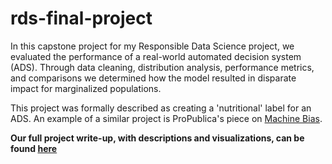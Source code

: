 # rds-final-project
In this capstone project for my Responsible Data Science project, we evaluated the performance of a real-world automated decision system (ADS). Through data cleaning, distribution analysis, performance metrics, and comparisons we determined how the model resulted in disparate impact for marginalized populations.

This project was formally described as creating a 'nutritional' label for an ADS. An example of a similar project is ProPublica's piece on [Machine Bias](https://www.propublica.org/article/machine-bias-risk-assessments-in-criminal-sentencing). 

**Our full project write-up, with descriptions and visualizations, can be found [here](https://drive.google.com/file/d/1GVlLDblEw9kNJnsDPA6UoupriWRhoKS6/view?usp=sharing)**
